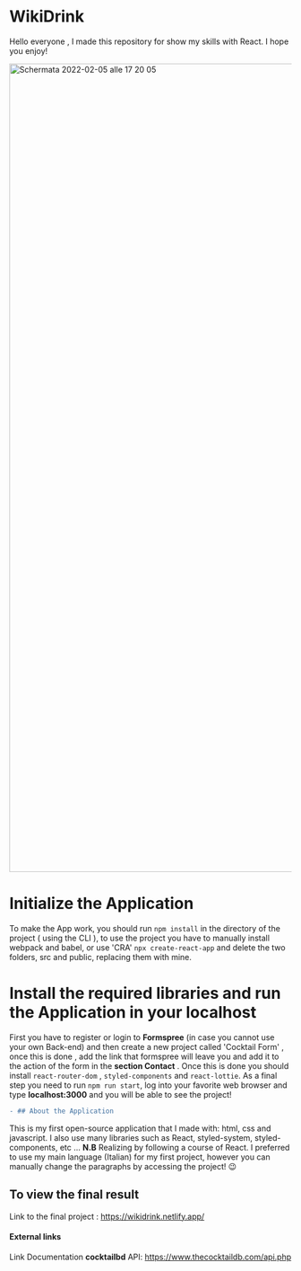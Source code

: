 # WikiDrink

Hello everyone , I made this repository for show my skills with React.
I hope you enjoy!


<img width="1440" alt="Schermata 2022-02-05 alle 17 20 05" src="https://user-images.githubusercontent.com/96723681/152649739-c66d349a-4f06-49c3-8ca7-25cc57afdaea.png">

# Initialize the Application
To make the App work, you should run ```npm install``` in the directory of the project 
( using the CLI ), to use the project you have to manually install webpack and babel,
or use 'CRA' ```npx create-react-app``` and delete the two folders, src and public, replacing them with mine.


# Install the required libraries and run the Application in your localhost
First you have to register or login to __Formspree__
(in case you cannot use your own Back-end) and then create a new project called
'Cocktail Form' , once this is done , add the link that formspree will leave you
and add it to the action of the form in the __section Contact__ .
Once this is done you should install ```react-router-dom``` , ```styled-components``` and ```react-lottie```.
As a final step you need to run ```npm run start```, 
log into your favorite web browser and type __localhost:3000__ 
and you will be able to see the project!

```diff
- ## About the Application
```

This is my first open-source application that I made with: html, css and javascript.
I also use many libraries such as React, styled-system, styled-components, etc ...
**N.B**
Realizing by following a course of React.
I preferred to use my main language (Italian) for my first project,
however you can manually change the paragraphs by accessing the project! 😉


## To view the final result

Link to the final project : https://wikidrink.netlify.app/

#### External links

Link Documentation **cocktailbd** API: https://www.thecocktaildb.com/api.php
